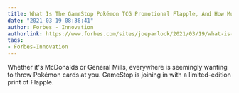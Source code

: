 ```yaml
---
title: What Is The GameStop Pokémon TCG Promotional Flapple, And How Much Is It Worth?
date: "2021-03-19 08:36:41"
author: Forbes - Innovation
authorlink: https://www.forbes.com/sites/joeparlock/2021/03/19/what-is-the-gamestop-pokmon-tcg-promotional-flapple-and-how-much-is-it-worth/
tags:
- Forbes-Innovation
---
```

Whether it's McDonalds or General Mills, everywhere is seemingly wanting to throw Pokémon cards at you. GameStop is joining in with a limited-edition print of Flapple.